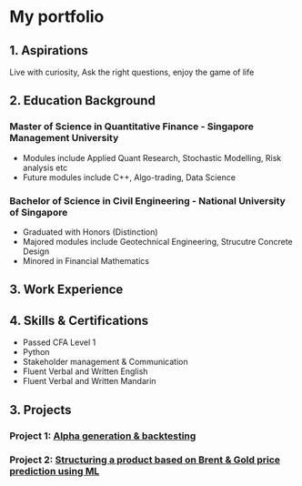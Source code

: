 # My portfolio
## 1. Aspirations
Live with curiosity, Ask the right questions, enjoy the game of life

## 2. Education Background
### Master of Science in Quantitative Finance - Singapore Management University
- Modules include Applied Quant Research, Stochastic Modelling, Risk analysis etc
- Future modules include C++, Algo-trading, Data Science
  
### Bachelor of Science in Civil Engineering - National University of Singapore
- Graduated with Honors (Distinction)
- Majored modules include Geotechnical Engineering, Strucutre Concrete Design
- Minored in Financial Mathematics

## 3. Work Experience
  
## 4. Skills & Certifications
- Passed CFA Level 1
- Python
- Stakeholder management & Communication
- Fluent Verbal and Written English
- Fluent Verbal and Written Mandarin

## 3. Projects
### Project 1: [Alpha generation & backtesting](https://github.com/Liangrui0431/Backtesting-sample)

### Project 2: [Structuring a product based on Brent & Gold price prediction using ML](https://github.com/Liangrui0431/QF634-project)
